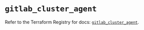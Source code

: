 # `gitlab_cluster_agent`

Refer to the Terraform Registry for docs: [`gitlab_cluster_agent`](https://registry.terraform.io/providers/gitlabhq/gitlab/17.0.1/docs/resources/cluster_agent).
